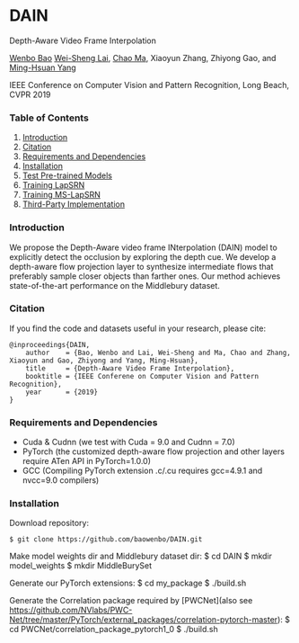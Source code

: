 # DAIN
Depth-Aware Video Frame Interpolation

[Wenbo Bao](https://sites.google.com/view/wenbobao/home)
[Wei-Sheng Lai](http://graduatestudents.ucmerced.edu/wlai24/), 
[Chao Ma](https://sites.google.com/site/chaoma99/),
Xiaoyun Zhang, 
Zhiyong Gao, 
and [Ming-Hsuan Yang](http://faculty.ucmerced.edu/mhyang/)

IEEE Conference on Computer Vision and Pattern Recognition, Long Beach, CVPR 2019


### Table of Contents
1. [Introduction](#introduction)
1. [Citation](#citation)
1. [Requirements and Dependencies](#requirements-and-dependencies)
1. [Installation](#installation)
1. [Test Pre-trained Models](#test-pre-trained-models)
1. [Training LapSRN](#training-lapsrn)
1. [Training MS-LapSRN](#training-ms-lapsrn)
1. [Third-Party Implementation](#third-party-implementation)

### Introduction
We propose the Depth-Aware video frame INterpolation (DAIN) model to explicitly detect the occlusion by exploring the depth cue.
We develop a depth-aware flow projection layer to synthesize intermediate flows that preferably sample closer objects than farther ones.
Our method achieves state-of-the-art performance on the Middlebury dataset.

### Citation
If you find the code and datasets useful in your research, please cite:

    @inproceedings{DAIN,
        author    = {Bao, Wenbo and Lai, Wei-Sheng and Ma, Chao and Zhang, Xiaoyun and Gao, Zhiyong and Yang, Ming-Hsuan}, 
        title     = {Depth-Aware Video Frame Interpolation}, 
        booktitle = {IEEE Conferene on Computer Vision and Pattern Recognition},
        year      = {2019}
    }
    
### Requirements and Dependencies
- Cuda & Cudnn (we test with Cuda = 9.0 and Cudnn = 7.0)
- PyTorch (the customized depth-aware flow projection and other layers require ATen API in PyTorch=1.0.0)
- GCC (Compiling PyTorch extension .c/.cu requires gcc=4.9.1 and nvcc=9.0 compilers)

### Installation
Download repository:

    $ git clone https://github.com/baowenbo/DAIN.git

Make model weights dir and Middlebury dataset dir:
    $ cd DAIN
    $ mkdir model_weights
    $ mkdir MiddleBurySet
    
Generate our PyTorch extensions:
    $ cd my_package 
    $ ./build.sh

Generate the Correlation package required by [PWCNet](also see https://github.com/NVlabs/PWC-Net/tree/master/PyTorch/external_packages/correlation-pytorch-master):
    $ cd PWCNet/correlation_package_pytorch1_0
    $ ./build.sh
    
